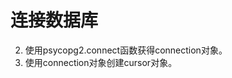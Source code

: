# 连接数据库<a name="ZH-CN_TOPIC_0000001080369734"></a>

2.  使用psycopg2.connect函数获得connection对象。
3.  使用connection对象创建cursor对象。

